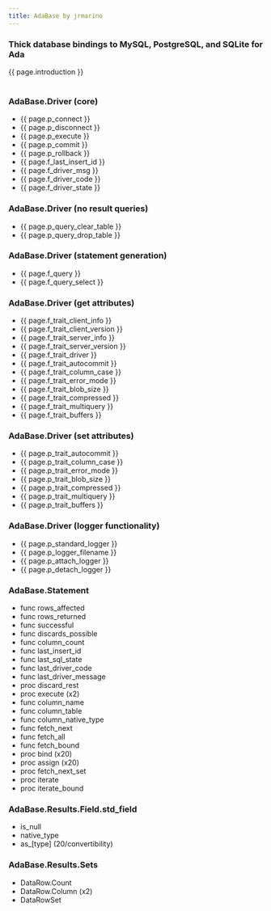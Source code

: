 ```yaml
---
title: AdaBase by jrmarino
---
```


<h3>Thick database bindings to MySQL, PostgreSQL, and SQLite for Ada</h3>
{{ page.introduction }}
<br/>
<br/>

<div class="twocol">
<h3>AdaBase.Driver (core)</h3>
<ul>
<li>{{ page.p_connect }}</li>
<li>{{ page.p_disconnect }}</li>
<li>{{ page.p_execute }}</li>
<li>{{ page.p_commit }}</li>
<li>{{ page.p_rollback }}</li>
<li>{{ page.f_last_insert_id }}</li>
<li>{{ page.f_driver_msg }}</li>
<li>{{ page.f_driver_code }}</li>
<li>{{ page.f_driver_state }}</li>
</ul>

<h3>AdaBase.Driver (no result queries)</h3>
<ul>
<li>{{ page.p_query_clear_table }}</li>
<li>{{ page.p_query_drop_table }}</li>
</ul>

<h3>AdaBase.Driver (statement generation)</h3>
<ul>
<li>{{ page.f_query }}</li>
<li>{{ page.f_query_select }}</li>
</ul>

<h3>AdaBase.Driver (get attributes)</h3>
<ul>
<li>{{ page.f_trait_client_info }}</li>
<li>{{ page.f_trait_client_version }}</li>
<li>{{ page.f_trait_server_info }}</li>
<li>{{ page.f_trait_server_version }}</li>
<li>{{ page.f_trait_driver }}</li>
<li>{{ page.f_trait_autocommit }}</li>
<li>{{ page.f_trait_column_case }}</li>
<li>{{ page.f_trait_error_mode }}</li>
<li>{{ page.f_trait_blob_size }}</li>
<li>{{ page.f_trait_compressed }}</li>
<li>{{ page.f_trait_multiquery }}</li>
<li>{{ page.f_trait_buffers }}</li>
</ul>

<h3>AdaBase.Driver (set attributes)</h3>
<ul>
<li>{{ page.p_trait_autocommit }}</li>
<li>{{ page.p_trait_column_case }}</li>
<li>{{ page.p_trait_error_mode }}</li>
<li>{{ page.p_trait_blob_size }}</li>
<li>{{ page.p_trait_compressed }}</li>
<li>{{ page.p_trait_multiquery }}</li>
<li>{{ page.p_trait_buffers }}</li>
</ul>

<h3>AdaBase.Driver (logger functionality)</h3>
<ul>
<li>{{ page.p_standard_logger }}</li>
<li>{{ page.p_logger_filename }}</li>
<li>{{ page.p_attach_logger }}</li>
<li>{{ page.p_detach_logger }}</li>
</ul>

</div>

<div class="twocol">
<h3>AdaBase.Statement</h3>
<ul>
<li>func rows_affected</li>
<li>func rows_returned </li>
<li>func successful </li>
<li>func discards_possible </li>
<li>func column_count </li>
<li>func last_insert_id </li>
<li>func last_sql_state </li>
<li>func last_driver_code </li>
<li>func last_driver_message </li>
<li>proc discard_rest </li>
<li>proc execute (x2) </li>
<li>func column_name </li>
<li>func column_table </li>
<li>func column_native_type </li>
<li>func fetch_next </li>
<li>func fetch_all </li>
<li>func fetch_bound </li>
<li>proc bind (x20)</li>
<li>proc assign (x20)</li>
<li>proc fetch_next_set</li>
<li>proc iterate</li>
<li>proc iterate_bound</li>
</ul>

<h3>AdaBase.Results.Field.std_field</h3>
<ul>
<li>is_null</li>
<li>native_type</li>
<li>as_[type] (20/convertibility)</li>
</ul>

<h3>AdaBase.Results.Sets</h3>
<ul>
<li>DataRow.Count</li>
<li>DataRow.Column (x2)</li>
<li>DataRowSet</li>
</ul>

</div>
